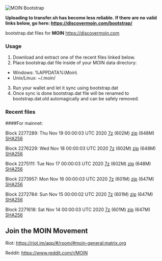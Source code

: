 ![MOIN Bootstrap](https://i.imgur.com/KjM1jMp.jpg)

**Uploading to transfer.sh has become less reliable.**
**If there are no valid links below, go here: https://discovermoin.com/bootstrap/**

bootstrap.dat files for **MOIN** https://discovermoin.com

### Usage

1. Download and extract one of the recent files linked below.
2. Place bootstrap.dat file inside of your MOIN data directory:
 - Windows: %APPDATA%\Moin\
 - Unix/Linux: ~/.moin/
3. Run your wallet and let it sync using bootstrap.dat
4. Once sync is done bootstrap.dat file will be renamed to bootstrap.dat.old automagically and can be safely removed.


### Recent files

####For mainnet:

Block 2277289: Thu Nov 19 00:00:03 UTC 2020 [7z]() (602M) [zip]() (648M) [SHA256]()

Block 2276229: Wed Nov 18 00:00:03 UTC 2020 [7z]() (602M) [zip]() (648M) [SHA256]()

Block 2275111: Tue Nov 17 00:00:03 UTC 2020 [7z]() (602M) [zip]() (648M) [SHA256]()

Block 2273957: Mon Nov 16 00:00:03 UTC 2020 [7z]() (601M) [zip]() (647M) [SHA256]()

Block 2272784: Sun Nov 15 00:00:02 UTC 2020 [7z]() (601M) [zip]() (647M) [SHA256]()

Block 2271618: Sat Nov 14 00:00:03 UTC 2020 [7z]() (601M) [zip]() (647M) [SHA256]()

## Join the MOIN Movement

Riot: https://riot.im/app/#/room/#moin-general:matrix.org

Reddit: https://www.reddit.com/r/MOIN
